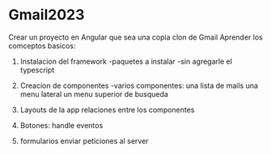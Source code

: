 # Gmail2023
Crear un proyecto en Angular que sea una copia clon de Gmail
Aprender los comceptos basicos:
1) Instalacion del framework
    -paquetes a instalar
    -sin agregarle el typescript
2) Creacion de componentes
    -varios componentes: 
        una lista de mails
        una menu lateral
        un menu superior de busqueda
        
3) Layouts de la app
  relaciones entre los componentes
4) Botones:
   handle eventos 
5) formularios 
    enviar peticiones al server
